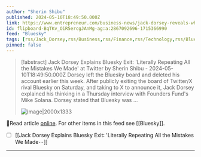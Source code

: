```yaml
---
author: "Sherin Shibu"
published: 2024-05-10T18:49:50.000Z
link: https://www.entrepreneur.com/business-news/jack-dorsey-reveals-why-he-left-bluesky-deleted-account/473992
id: flipboard-BqTKv_OiR5ercgJAnMg-ag:a:2867092696-1715366990
feed: "Bluesky"
tags: [rss/Jack_Dorsey,rss/Business,rss/Finance,rss/Technology,rss/Bluesky]
pinned: false
---
```

> [!abstract] Jack Dorsey Explains Bluesky Exit: 'Literally Repeating All the Mistakes We Made' at Twitter by Sherin Shibu - 2024-05-10T18:49:50.000Z
> Dorsey left the Bluesky board and deleted his account earlier this week. After publicly exiting the board of Twitter/X rival Bluesky on Saturday, and taking to X to announce it, Jack Dorsey explained his thinking in a Thursday interview with Founders Fund's Mike Solana. Dorsey stated that Bluesky was …
>
> ![image|2000x1333](https://ic-cdn.flipboard.com/entrepreneur.com/087f9dc04f93846bbd87df9d09c97416507b4e44/_xlarge.jpeg)

🔗Read article [online](https://www.entrepreneur.com/business-news/jack-dorsey-reveals-why-he-left-bluesky-deleted-account/473992). For other items in this feed see [[Bluesky]].

- [ ] [[Jack Dorsey Explains Bluesky Exit꞉ 'Literally Repeating All the Mistakes We Made⋯]]
- - -

